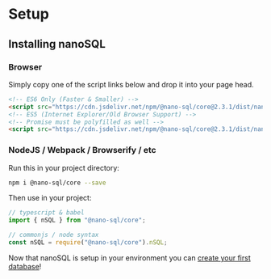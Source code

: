 # Setup

## Installing nanoSQL

### Browser
Simply copy one of the script links below and drop it into your page head.
```html
<!-- ES6 Only (Faster & Smaller) -->
<script src="https://cdn.jsdelivr.net/npm/@nano-sql/core@2.3.1/dist/nano-sql.min.js" integrity="sha256-xF/5h1OzPDORkPG8P5/72vQpPY6agXsmKi+nUiWprfA=" crossorigin="anonymous"></script>
<!-- ES5 (Internet Explorer/Old Browser Support) -->
<!-- Promise must be polyfilled as well -->
<script src="https://cdn.jsdelivr.net/npm/@nano-sql/core@2.3.1/dist/nano-sql.min.es5.js" integrity="sha256-Va2BAfhMVkNFKsQX/i/VW7F7Eh3A7x3vvIOmqFIi01Y=" crossorigin="anonymous"></script>
```

### NodeJS / Webpack / Browserify / etc
Run this in your project directory:
```sh
npm i @nano-sql/core --save
```

Then use in your project:
```ts
// typescript & babel
import { nSQL } from "@nano-sql/core";

// commonjs / node syntax
const nSQL = require("@nano-sql/core").nSQL;
```

Now that nanoSQL is setup in your environment you can [create your first database](/databases.html)!